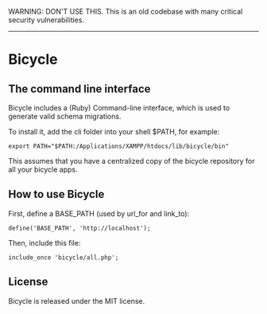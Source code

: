 WARNING: DON'T USE THIS.
This is an old codebase with many critical security vulnerabilities.


* * *


Bicycle
=======

The command line interface
--------------------------

Bicycle includes a (Ruby) Command-line interface, which is used to generate valid schema migrations.

To install it, add the cli folder into your shell $PATH, for example:

    export PATH="$PATH:/Applications/XAMPP/htdocs/lib/bicycle/bin"

This assumes that you have a centralized copy of the bicycle repository for all
your bicycle apps.

How to use Bicycle
------------------

First, define a BASE_PATH (used by url_for and link_to):

    define('BASE_PATH', 'http://localhost');

Then, include this file:

    include_once 'bicycle/all.php';


License
-------

Bicycle is released under the MIT license.

